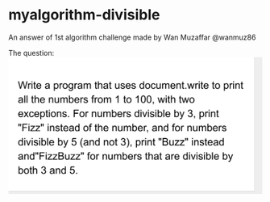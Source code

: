 # myalgorithm-divisible
An answer of 1st algorithm challenge made by Wan Muzaffar @wanmuz86

The question:
![Question](https://github.com/ammarsdc/myalgorithm-divisible/blob/master/question.png)
